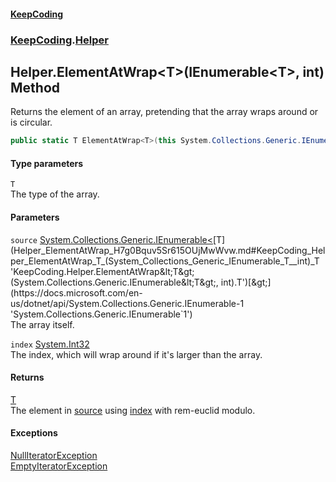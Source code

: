 #### [KeepCoding](index.md 'index')
### [KeepCoding](KeepCoding.md 'KeepCoding').[Helper](Helper.md 'KeepCoding.Helper')
## Helper.ElementAtWrap&lt;T&gt;(IEnumerable&lt;T&gt;, int) Method
Returns the element of an array, pretending that the array wraps around or is circular.  
```csharp
public static T ElementAtWrap<T>(this System.Collections.Generic.IEnumerable<T> source, int index);
```
#### Type parameters
<a name='KeepCoding_Helper_ElementAtWrap_T_(System_Collections_Generic_IEnumerable_T__int)_T'></a>
`T`  
The type of the array.
  
#### Parameters
<a name='KeepCoding_Helper_ElementAtWrap_T_(System_Collections_Generic_IEnumerable_T__int)_source'></a>
`source` [System.Collections.Generic.IEnumerable&lt;](https://docs.microsoft.com/en-us/dotnet/api/System.Collections.Generic.IEnumerable-1 'System.Collections.Generic.IEnumerable`1')[T](Helper_ElementAtWrap_H7g0Bquv5Sr615OUjMwWvw.md#KeepCoding_Helper_ElementAtWrap_T_(System_Collections_Generic_IEnumerable_T__int)_T 'KeepCoding.Helper.ElementAtWrap&lt;T&gt;(System.Collections.Generic.IEnumerable&lt;T&gt;, int).T')[&gt;](https://docs.microsoft.com/en-us/dotnet/api/System.Collections.Generic.IEnumerable-1 'System.Collections.Generic.IEnumerable`1')  
The array itself.
  
<a name='KeepCoding_Helper_ElementAtWrap_T_(System_Collections_Generic_IEnumerable_T__int)_index'></a>
`index` [System.Int32](https://docs.microsoft.com/en-us/dotnet/api/System.Int32 'System.Int32')  
The index, which will wrap around if it's larger than the array.
  
#### Returns
[T](Helper_ElementAtWrap_H7g0Bquv5Sr615OUjMwWvw.md#KeepCoding_Helper_ElementAtWrap_T_(System_Collections_Generic_IEnumerable_T__int)_T 'KeepCoding.Helper.ElementAtWrap&lt;T&gt;(System.Collections.Generic.IEnumerable&lt;T&gt;, int).T')  
The element in [source](Helper_ElementAtWrap_H7g0Bquv5Sr615OUjMwWvw.md#KeepCoding_Helper_ElementAtWrap_T_(System_Collections_Generic_IEnumerable_T__int)_source 'KeepCoding.Helper.ElementAtWrap&lt;T&gt;(System.Collections.Generic.IEnumerable&lt;T&gt;, int).source') using [index](Helper_ElementAtWrap_H7g0Bquv5Sr615OUjMwWvw.md#KeepCoding_Helper_ElementAtWrap_T_(System_Collections_Generic_IEnumerable_T__int)_index 'KeepCoding.Helper.ElementAtWrap&lt;T&gt;(System.Collections.Generic.IEnumerable&lt;T&gt;, int).index') with rem-euclid modulo.
#### Exceptions
[NullIteratorException](NullIteratorException.md 'KeepCoding.Internal.NullIteratorException')  
[EmptyIteratorException](EmptyIteratorException.md 'KeepCoding.Internal.EmptyIteratorException')  
